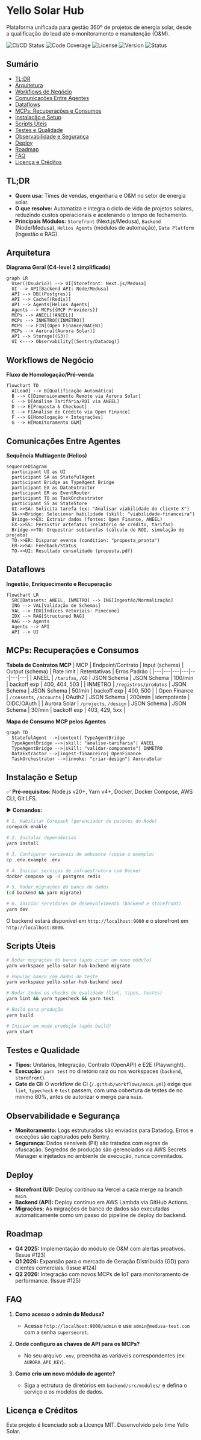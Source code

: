 # Yello Solar Hub

Plataforma unificada para gestão 360º de projetos de energia solar, desde a qualificação do lead até o monitoramento e manutenção (O&M).

![CI/CD Status](https://github.com/Yello-Solar/yello-solar-hub/actions/workflows/main.yml/badge.svg)
![Code Coverage](https://img.shields.io/codecov/c/github/Yello-Solar/yello-solar-hub.svg)
![License](https://img.shields.io/badge/license-MIT-blue.svg)
![Version](https://img.shields.io/badge/version-1.2.0-brightgreen.svg)
![Status](https://img.shields.io/badge/status-active-success.svg)

## Sumário
- [TL;DR](#tldr)
- [Arquitetura](#arquitetura)
- [Workflows de Negócio](#workflows-de-negócio)
- [Comunicações Entre Agentes](#comunicações-entre-agentes)
- [Dataflows](#dataflows)
- [MCPs: Recuperações e Consumos](#mcps-recuperações-e-consumos)
- [Instalação e Setup](#instalação-e-setup)
- [Scripts Úteis](#scripts-úteis)
- [Testes e Qualidade](#testes-e-qualidade)
- [Observabilidade e Segurança](#observabilidade-e-segurança)
- [Deploy](#deploy)
- [Roadmap](#roadmap)
- [FAQ](#faq)
- [Licença e Créditos](#licença-e-créditos)

## TL;DR
- **Quem usa:** Times de vendas, engenharia e O&M no setor de energia solar.
- **O que resolve:** Automatiza e integra o ciclo de vida de projetos solares, reduzindo custos operacionais e acelerando o tempo de fechamento.
- **Principais Módulos:** `Storefront` (Next.js/Medusa), `Backend` (Node/Medusa), `Helios Agents` (módulos de automação), `Data Platform` (ingestão e RAG).

## Arquitetura
**Diagrama Geral (C4-level 2 simplificado)**
```mermaid
graph LR
  User((Usuário)) --> UI[Storefront: Next.js/Medusa]
  UI --> API[Backend API: Node/Medusa]
  API --> DB[(Postgres)]
  API --> Cache[(Redis)]
  API --> Agents[Helios Agents]
  Agents --> MCPs{{MCP Providers}}
  MCPs --> ANEEL[(ANEEL)]
  MCPs --> INMETRO[(INMETRO)]
  MCPs --> FIN[(Open Finance/BACEN)]
  MCPs --> Aurora[(Aurora Solar)]
  API --> Storage[(S3)]
  UI <---> Observability[(Sentry/Datadog)]
```

## Workflows de Negócio
**Fluxo de Homologação/Pré-venda**
```mermaid
flowchart TD
  A[Lead] --> B[Qualificação Automática]
  B --> C[Dimensionamento Remoto via Aurora Solar]
  C --> D[Análise Tarifária/ROI via ANEEL]
  D --> E[Proposta & Checkout]
  E --> F[Análise de Crédito via Open Finance]
  F --> G[Homologação + Integrações]
  G --> H[Monitoramento O&M]
```

## Comunicações Entre Agentes
**Sequência Multiagente (Helios)**
```mermaid
sequenceDiagram
  participant UI as UI
  participant SA as StatefulAgent
  participant Bridge as TypeAgent Bridge
  participant EX as DataExtractor
  participant ER as EventRouter
  participant TO as TaskOrchestrator
  participant SS as StateStore
  UI->>SA: Solicita tarefa (ex: "Analisar viabilidade do cliente X")
  SA->>Bridge: Selecionar habilidade (skill: "viabilidade-financeira")
  Bridge->>EX: Extrair dados (fontes: Open Finance, ANEEL)
  EX->>SS: Persistir artefatos (relatório de crédito, tarifas)
  Bridge->>TO: Orquestrar subtarefas (cálculo de ROI, simulação de projeto)
  TO->>ER: Disparar evento (condition: "proposta_pronta")
  ER->>SA: Feedback/Status
  TO->>UI: Resultado consolidado (proposta.pdf)
```

## Dataflows
**Ingestão, Enriquecimento e Recuperação**
```mermaid
flowchart LR
  SRC[Datasets: ANEEL, INMETRO] --> ING[Ingestão/Normalização]
  ING --> VAL[Validação de Schemas]
  VAL --> IDX[Índices Vetoriais: Pinecone]
  IDX --> RAG[Structured RAG]
  RAG --> Agents
  Agents --> API
  API --> UI
```

## MCPs: Recuperações e Consumos
**Tabela de Contratos MCP**
| MCP | Endpoint/Contrato | Input (schema) | Output (schema) | Rate limit | Retentativas | Erros Padrão |
|---|---|---|---|---|---|---|
| ANEEL | `/tarifas`, `/GD` | JSON Schema | JSON Schema | 100/min | backoff exp | 400, 404, 503 |
| INMETRO | `/registros/produtos` | JSON Schema | JSON Schema | 50/min | backoff exp | 400, 500 |
| Open Finance | `/consents`, `/accounts` | OAuth2 | JSON Schema | 200/min | idempotente | OIDC/OAuth |
| Aurora Solar | `/projects`, `/design` | JSON Schema | JSON Schema | 30/min | backoff exp | 403, 429, 5xx |

**Mapa de Consumo MCP pelos Agentes**
```mermaid
graph TD
  StatefulAgent -->|context| TypeAgentBridge
  TypeAgentBridge -->|skill: "analise-tarifaria"| ANEEL
  TypeAgentBridge -->|skill: "validar-componente"| INMETRO
  DataExtractor -->|ingest-financeiro| OpenFinance
  TaskOrchestrator -->|invoke: "criar-design"| AuroraSolar
```

## Instalação e Setup
✅ **Pré-requisitos:** Node.js v20+, Yarn v4+, Docker, Docker Compose, AWS CLI, Git LFS.

▶️ **Comandos:**
```bash
# 1. Habilitar Corepack (gerenciador de pacotes do Node)
corepack enable

# 2. Instalar dependências
yarn install

# 3. Configurar variáveis de ambiente (copie o exemplo)
cp .env.example .env

# 4. Iniciar serviços de infraestrutura com Docker
docker compose up -d postgres redis

# 5. Rodar migrações do banco de dados
(cd backend && yarn migrate)

# 6. Iniciar servidores de desenvolvimento (backend e storefront)
yarn dev
```
O backend estará disponível em `http://localhost:9000` e o storefront em `http://localhost:8000`.

## Scripts Úteis
```bash
# Rodar migrações do banco (após criar um novo módulo)
yarn workspace yello-solar-hub-backend migrate

# Popular banco com dados de teste
yarn workspace yello-solar-hub-backend seed

# Rodar todos os checks de qualidade (lint, tipos, testes)
yarn lint && yarn typecheck && yarn test

# Build para produção
yarn build

# Iniciar em modo produção (após build)
yarn start
```

## Testes e Qualidade
- **Tipos:** Unitários, Integração, Contrato (OpenAPI) e E2E (Playwright).
- **Execução:** `yarn test` no diretório raiz ou nos workspaces (`backend`, `storefront`).
- **Gate de CI:** O workflow de CI (`/.github/workflows/main.yml`) exige que `lint`, `typecheck` e `test` passem, com uma cobertura de testes de no mínimo 80%, antes de autorizar o merge para `main`.

## Observabilidade e Segurança
- **Monitoramento:** Logs estruturados são enviados para Datadog. Erros e exceções são capturados pelo Sentry.
- **Segurança:** Dados sensíveis (PII) são tratados com regras de ofuscação. Segredos de produção são gerenciados via AWS Secrets Manager e injetados no ambiente de execução, nunca commitados.

## Deploy
- **Storefront (UI):** Deploy contínuo na Vercel a cada merge na branch `main`.
- **Backend (API):** Deploy contínuo em AWS Lambda via GitHub Actions.
- **Migrações:** As migrações de banco de dados são executadas automaticamente como um passo do pipeline de deploy do backend.

## Roadmap
- **Q4 2025:** Implementação do módulo de O&M com alertas proativos. (Issue #123)
- **Q1 2026:** Expansão para o mercado de Geração Distribuída (GD) para clientes comerciais. (Issue #124)
- **Q2 2026:** Integração com novos MCPs de IoT para monitoramento de performance. (Issue #125)

## FAQ
1. **Como acesso o admin do Medusa?**
   - Acesse `http://localhost:9000/admin` e use `admin@medusa-test.com` com a senha `supersecret`.

2. **Onde configuro as chaves de API para os MCPs?**
   - No seu arquivo `.env`, preencha as variáveis correspondentes (ex: `AURORA_API_KEY`).

3. **Como crio um novo módulo de agente?**
   - Siga a estrutura de diretórios em `backend/src/modules/` e defina o serviço e os modelos de dados.

## Licença e Créditos
Este projeto é licenciado sob a Licença MIT. Desenvolvido pelo time Yello Solar.

